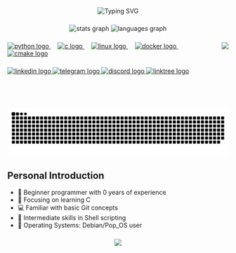 <div align="center">
  <img src="https://readme-typing-svg.herokuapp.com?color=%2336BCF7&center=true&vCenter=true&width=600&lines=Hello+everyone!+👋;Thank+you+for+visiting+my+profile;I'm+Pedro+Modesto;I'm+a+student+at+42+SP;Currently+learning+all+about+C;Have+fun+with+my+GitHub+😄" alt="Typing SVG">
</div>

###

<div align="center">
  <img src="https://github-readme-stats.vercel.app/api?username=phm-aguiar&hide_title=false&hide_rank=false&show_icons=true&include_all_commits=true&count_private=true&disable_animations=false&theme=dracula&locale=en&hide_border=false" height="150" alt="stats graph"  />
  <img src="https://github-readme-stats.vercel.app/api/top-langs?username=phm-aguiar&locale=en&hide_title=false&layout=compact&card_width=320&langs_count=5&theme=dracula&hide_border=false" height="150" alt="languages graph"  />
</div>

###

<img align="right" height="150" src="https://user-images.githubusercontent.com/74038190/225813708-98b745f2-7d22-48cf-9150-083f1b00d6c9.gif"  />

###

<div align="left">
  <a href="https://www.linkedin.com/in/pedro-modesto/" target="_blank">
    <img src="https://cdn.jsdelivr.net/gh/devicons/devicon/icons/python/python-original.svg" height="30" alt="python logo"  />
  </a>
  <img width="12" />
  <a href="https://www.linkedin.com/in/pedro-modesto/" target="_blank">
    <img src="https://cdn.jsdelivr.net/gh/devicons/devicon/icons/c/c-original.svg" height="30" alt="c logo"  />
  </a>
  <img width="12" />
  <a href="https://www.linkedin.com/in/pedro-modesto/" target="_blank">
    <img src="https://cdn.jsdelivr.net/gh/devicons/devicon/icons/linux/linux-original.svg" height="30" alt="linux logo"  />
  </a>
  <img width="12" />
  <a href="https://www.linkedin.com/in/pedro-modesto/" target="_blank">
    <img src="https://cdn.jsdelivr.net/gh/devicons/devicon/icons/docker/docker-original.svg" height="30" alt="docker logo"  />
  </a>
  <img width="12" />
  <a href="https://www.linkedin.com/in/pedro-modesto/" target="_blank">
    <img src="https://cdn.jsdelivr.net/gh/devicons/devicon/icons/cmake/cmake-original.svg" height="30" alt="cmake logo"  />
  </a>
</div>

###

<div align="left">
  <a href="https://www.linkedin.com/in/pedro-modesto/" target="_blank">
    <img src="https://img.shields.io/static/v1?message=LinkedIn&logo=linkedin&label=&color=0077B5&logoColor=white&labelColor=&style=for-the-badge" height="35" alt="linkedin logo"  />
  </a>
  <a href="https://t.me/Zeeenyt" target="_blank">
    <img src="https://img.shields.io/static/v1?message=Telegram&logo=telegram&label=&color=2CA5E0&logoColor=white&labelColor=&style=for-the-badge" height="35" alt="telegram logo"  />
  </a>
  <a href="https://discord.com/users/phenriq2" target="_blank">
    <img src="https://img.shields.io/static/v1?message=Discord&logo=discord&label=&color=7289DA&logoColor=white&labelColor=&style=for-the-badge" height="35" alt="discord logo"  />
  </a>
  <a href="https://linktr.ee/phm_aguiar" target="_blank">
    <img src="https://img.shields.io/static/v1?message=Linktree&logo=linktree&label=&color=1de9b6&logoColor=white&labelColor=&style=for-the-badge" height="35" alt="linktree logo"  />
  </a>
</div>

###

<br clear="both">

<img src="https://raw.githubusercontent.com/phm-aguiar/phm-aguiar/output/snake.svg" alt="Snake animation" />

## Personal Introduction

- 👶 Beginner programmer with 0 years of experience
- 🎯 Focusing on learning C
- 💻 Familiar with basic Git concepts
- 🚀 Intermediate skills in Shell scripting
- 🐧 Operating Systems: Debian/Pop_OS user

###

<div align="center">
  <img src="https://profile-counter.glitch.me/phm-aguiar/count.svg?"  />
</div>

###


